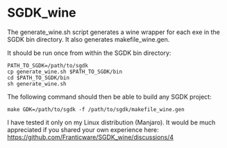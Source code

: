 # SGDK_wine

The generate_wine.sh script generates a wine wrapper for each exe in the SGDK bin directory. It also generates makefile_wine.gen.

It should be run once from within the SGDK bin directory:
```
PATH_TO_SGDK=/path/to/sgdk
cp generate_wine.sh $PATH_TO_SGDK/bin
cd $PATH_TO_SGDK/bin
sh generate_wine.sh
```
The following command should then be able to build any SGDK project:
```
make GDK=/path/to/sgdk -f /path/to/sgdk/makefile_wine.gen
```
I have tested it only on my Linux distribution (Manjaro). It would be much appreciated if you shared your own experience here:
https://github.com/Franticware/SGDK_wine/discussions/4
